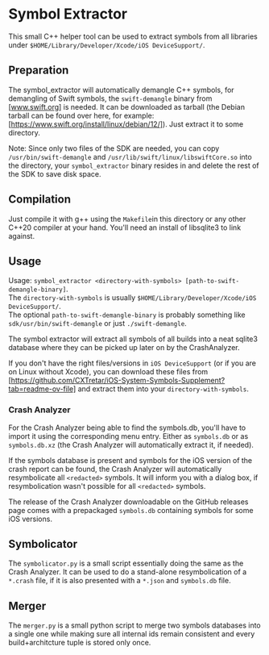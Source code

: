 # Symbol Extractor

This small C++ helper tool can be used to extract symbols from all libraries under `$HOME/Library/Developer/Xcode/iOS DeviceSupport/`.

## Preparation
The symbol_extractor will automatically demangle C++ symbols, for demangling of Swift symbols, the `swift-demangle` binary
from [www.swift.org] is needed. It can be downloaded as tarball (the Debian tarball can be found over here, for example:
[https://www.swift.org/install/linux/debian/12/]). Just extract it to some directory.

Note: Since only two files of the SDK are needed, you can copy `/usr/bin/swift-demangle` and `/usr/lib/swift/linux/libswiftCore.so`
into the directory, your `symbol_extractor` binary resides in and delete the rest of the SDK to save disk space.

## Compilation
Just compile it with g++ using the `Makefile`in this directory or any other C++20 compiler at your hand.
You'll need an install of libsqlite3 to link against.

## Usage
Usage: `symbol_extractor <directory-with-symbols> [path-to-swift-demangle-binary]`.  
The `directory-with-symbols` is usually `$HOME/Library/Developer/Xcode/iOS DeviceSupport/`.  
The optional `path-to-swift-demangle-binary` is probably something like `sdk/usr/bin/swift-demangle` or just `./swift-demangle`.

The symbol extractor will extract all symbols of all builds into a neat sqlite3 database where they can be
picked up later on by the CrashAnalyzer.

If you don't have the right files/versions in `iOS DeviceSupport` (or if you are on Linux without Xcode), you can download
these files from [https://github.com/CXTretar/iOS-System-Symbols-Supplement?tab=readme-ov-file]
and extract them into your `directory-with-symbols`.

### Crash Analyzer
For the Crash Analyzer being able to find the symbols.db, you'll have to import it using the corresponding menu entry.
Either as `symbols.db` or as `symbols.db.xz` (the Crash Analyzer will automatically extract it, if needed).

If the symbols database is present and symbols for the iOS version of the crash report can be found,
the Crash Analyzer will automatically resymbolicate all `<redacted>` symbols.
It will inform you with a dialog box, if resymbolication wasn't possible for all `<redacted>` symbols.

The release of the Crash Analyzer downloadable on the GitHub releases page comes with a prepackaged `symbols.db`
containing symbols for some iOS versions.

## Symbolicator
The `symbolicator.py` is a small script essentially doing the same as the Crash Analyzer.
It can be used to do a stand-alone resymbolication of a `*.crash` file, if it is also presented with a `*.json` and `symbols.db` file.

## Merger
The `merger.py` is a small python script to merge two symbols databases into a single one while making sure all internal ids remain
consistent and every build+architcture tuple is stored only once.

